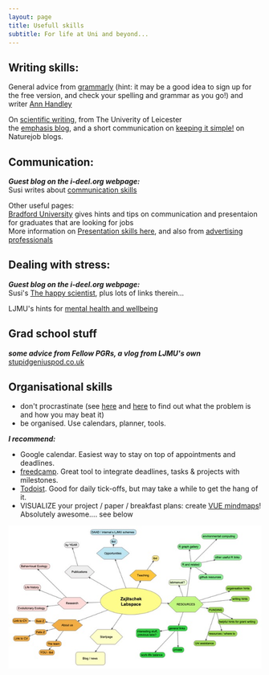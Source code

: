 ```yaml
---
layout: page
title: Usefull skills
subtitle: For life at Uni and beyond...
---
```

## Writing skills:     
General advice from [grammarly](https://www.grammarly.com/blog/good-writing/) (hint: it may be a good idea to sign up for the free version, and check your spelling and grammar as you go!) and writer [Ann Handley](https://annhandley.com/9-qualities-of-good-writing/)    
    
On [scientific writing](https://www2.le.ac.uk/offices/ld/resources/writing/writing-resources/science#section-10), from The Univerity of Leicester     
the [emphasis blog](https://www.writing-skills.com/top-ten-writing-tips-for-scientists), and a short communication on [keeping it simple!](http://blogs.nature.com/naturejobs/2016/10/28/scientific-writing-a-very-short-cheat-sheet/) on Naturejob blogs.


## Communication:
***Guest blog on the i-deel.org webpage:***   
Susi writes about [communication skills](http://www.i-deel.org/blog/archives/04-2019)

Other useful pages:     
[Bradford University](https://www.bradford.ac.uk/careers/develop-skills/communication/) gives hints and tips on communication and presentaion for graduates that are looking for jobs   
More information on [Presentation skills here](https://www.skillsyouneed.com/presentation-skills.html), and also from
[advertising professionals](https://www.wordstream.com/blog/ws/2014/11/19/how-to-improve-presentation-skills)


## Dealing with stress:
***Guest blog on the i-deel.org webpage:***   
Susi's [The happy scientist](http://www.i-deel.org/blog/archives/10-2018), 
plus lots of links therein... 
    
LJMU's hints for [mental health and wellbeing](https://app.goodpractice.net/#/ljmu/s/d251e333)

## Grad school stuff
***some advice from Fellow PGRs, a vlog from LJMU's own***
[stupidgeniuspod.co.uk](https://stupidgeniuspod.co.uk/)


## Organisational skills
- don't procrastinate (see [here](https://procrastination.com/what-is-procrastination) and [here](https://alphaefficiency.com/4-types-procrastination-beat/) to find out what the problem is and how you may beat it)
- be organised. Use calendars, planner, tools.

***I recommend:***
- Google calendar. Easiest way to stay on top of appointments and deadlines.
- [freedcamp](https://freedcamp.com). Great tool to integrate deadlines, tasks & projects with milestones.
- [Todoist](https://todoist.com). Good for daily tick-offs, but may take a while to get the hang of it.
- VISUALIZE your project / paper / breakfast plans: create [VUE mindmaps](https://vue.tufts.edu)! Absolutely awesome.... see below

![PlanWebpage.jpeg](img/PlanWebpage.jpeg)
